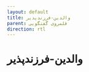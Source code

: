 ```yaml
---
layout: default
title: والدین-فرزندپذیر
parent: قلمروی گفتگویی
direction: rtl
---
```


# والدین-فرزندپذیر
